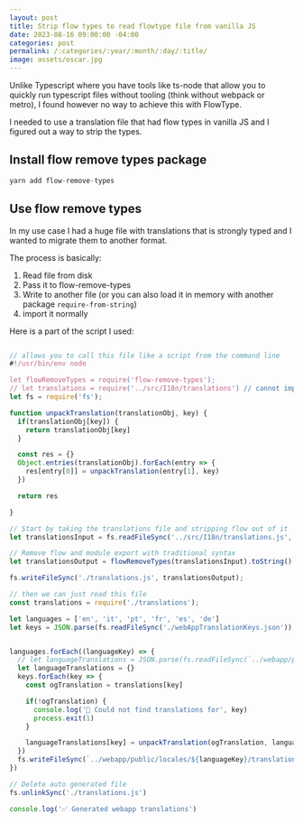 ```yaml
---
layout: post
title: Strip flow types to read flowtype file from vanilla JS
date: 2023-08-16 09:00:00 -04:00
categories: post
permalink: /:categories/:year/:month/:day/:title/
image: assets/oscar.jpg
---
```


Unlike Typescript where you have tools like ts-node that allow you to quickly run typescript files without tooling (think without webpack or metro), I found however no way to achieve this with FlowType.

I needed to use a translation file that had flow types in vanilla JS and I figured out a way to strip the types.

## Install flow remove types package

```jsx
yarn add flow-remove-types
```

## Use flow remove types

In my use case I had a huge file with translations that is strongly typed and I wanted to migrate them to another format.

The process is basically:

1. Read file from disk
2. Pass it to flow-remove-types
3. Write to another file (or you can also load it in memory with another package `require-from-string`)
4. import it normally

Here is a part of the script I used:

```js

// allows you to call this file like a script from the command line
#!/usr/bin/env node

let flowRemoveTypes = require('flow-remove-types');
// let translations = require('../src/I18n/translations') // cannot import it bc it contains flow types
let fs = require('fs');

function unpackTranslation(translationObj, key) {
  if(translationObj[key]) {
    return translationObj[key]
  }

  const res = {}
  Object.entries(translationObj).forEach(entry => {
    res[entry[0]] = unpackTranslation(entry[1], key)
  })

  return res

}

// Start by taking the translations file and stripping flow out of it
let translationsInput = fs.readFileSync('../src/I18n/translations.js', 'utf8');

// Remove flow and module export with traditional syntax
let translationsOutput = flowRemoveTypes(translationsInput).toString().replace('export default TRANSLATIONS', 'module.exports = TRANSLATIONS')

fs.writeFileSync('./translations.js', translationsOutput);

// then we can just read this file
const translations = require('./translations');

let languages = ['en', 'it', 'pt', 'fr', 'es', 'de']
let keys = JSON.parse(fs.readFileSync('./webAppTranslationKeys.json'))


languages.forEach((languageKey) => {
  // let languageTranslations = JSON.parse(fs.readFileSync(`../webapp/public/locales/${languageKey}/translation.json`))
  let languageTranslations = {}
  keys.forEach(key => {
    const ogTranslation = translations[key]

    if(!ogTranslation) {
      console.log('🛑 Could not find translations for', key)
      process.exit(1)
    }

    languageTranslations[key] = unpackTranslation(ogTranslation, languageKey)
  })
  fs.writeFileSync(`../webapp/public/locales/${languageKey}/translation.json`, JSON.stringify(languageTranslations, null, 2))
})

// Delete auto generated file
fs.unlinkSync('./translations.js')

console.log('✅ Generated webapp translations')
```

